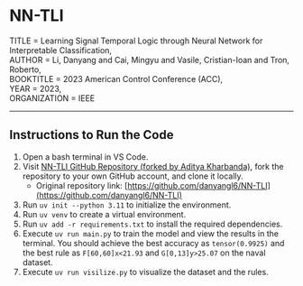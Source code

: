 # NN-TLI
TITLE = Learning Signal Temporal Logic through Neural Network for Interpretable Classification,\
AUTHOR = Li, Danyang and Cai, Mingyu and Vasile, Cristian-Ioan and Tron, Roberto,\
BOOKTITLE = 2023 American Control Conference (ACC),\
YEAR = 2023,\
ORGANIZATION = IEEE

---

## Instructions to Run the Code

1. Open a bash terminal in VS Code.
2. Visit [NN-TLI GitHub Repository (forked by Aditya Kharbanda)](https://github.com/AdityaKharbanda-eaton/NN-TLI#), fork the repository to your own GitHub account, and clone it locally.
   - Original repository link: [https://github.com/danyangl6/NN-TLI](https://github.com/danyangl6/NN-TLI)
3. Run `uv init --python 3.11` to initialize the environment.
4. Run `uv venv` to create a virtual environment.
5. Run `uv add -r requirements.txt` to install the required dependencies.
6. Execute `uv run main.py` to train the model and view the results in the terminal. You should achieve the best accuracy as `tensor(0.9925)` and the best rule as `F[60,60]x<21.93` and `G[0,13]y>25.07` on the naval dataset.
7. Execute `uv run visilize.py` to visualize the dataset and the rules.

